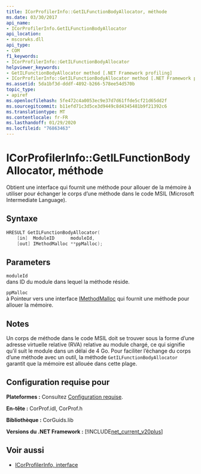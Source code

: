 ```yaml
---
title: ICorProfilerInfo::GetILFunctionBodyAllocator, méthode
ms.date: 03/30/2017
api_name:
- ICorProfilerInfo.GetILFunctionBodyAllocator
api_location:
- mscorwks.dll
api_type:
- COM
f1_keywords:
- ICorProfilerInfo::GetILFunctionBodyAllocator
helpviewer_keywords:
- GetILFunctionBodyAllocator method [.NET Framework profiling]
- ICorProfilerInfo::GetILFunctionBodyAllocator method [.NET Framework profiling]
ms.assetid: 5da1bf3d-dddf-4892-b266-578ee54d570b
topic_type:
- apiref
ms.openlocfilehash: 5fe472c4a0053ec9e37d7d61ffde5cf21d65dd2f
ms.sourcegitcommit: b11efd71c3d5ce3d9449c8d4345481b9f21392c6
ms.translationtype: MT
ms.contentlocale: fr-FR
ms.lasthandoff: 01/29/2020
ms.locfileid: "76863463"
---
```

# <a name="icorprofilerinfogetilfunctionbodyallocator-method"></a>ICorProfilerInfo::GetILFunctionBodyAllocator, méthode
Obtient une interface qui fournit une méthode pour allouer de la mémoire à utiliser pour échanger le corps d’une méthode dans le code MSIL (Microsoft Intermediate Language).  
  
## <a name="syntax"></a>Syntaxe  
  
```cpp  
HRESULT GetILFunctionBodyAllocator(  
    [in]  ModuleID      moduleId,  
    [out] IMethodMalloc **ppMalloc);  
```  
  
## <a name="parameters"></a>Parameters  
 `moduleId`  
 dans ID du module dans lequel la méthode réside.  
  
 `ppMalloc`  
 à Pointeur vers une interface [IMethodMalloc](imethodmalloc-interface.md) qui fournit une méthode pour allouer la mémoire.  
  
## <a name="remarks"></a>Notes  
 Un corps de méthode dans le code MSIL doit se trouver sous la forme d’une adresse virtuelle relative (RVA) relative au module chargé, ce qui signifie qu’il suit le module dans un délai de 4 Go. Pour faciliter l’échange du corps d’une méthode avec un outil, la méthode `GetILFunctionBodyAllocator` garantit que la mémoire est allouée dans cette plage.  
  
## <a name="requirements"></a>Configuration requise pour  
 **Plateformes :** Consultez [Configuration requise](../../../../docs/framework/get-started/system-requirements.md).  
  
 **En-tête :** CorProf.idl, CorProf.h  
  
 **Bibliothèque :** CorGuids.lib  
  
 **Versions du .NET Framework :** [!INCLUDE[net_current_v20plus](../../../../includes/net-current-v20plus-md.md)]  
  
## <a name="see-also"></a>Voir aussi

- [ICorProfilerInfo, interface](icorprofilerinfo-interface.md)
